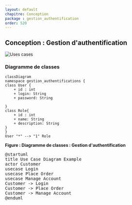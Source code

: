 ```yaml
---
layout: default
chapitre: Conception
package : gestion_authentification
order: 520
---
```


## Conception : Gestion d'authentification



![Uses cases](/prototype/conception/1.gestion_authentification/images/uses-cases.svg)

<!-- new slide -->

### Diagramme de classes 


```mermaid
classDiagram
namespace gestion_authentifications {
class User {
    + id : int
    + login: String 
    + password: String 

}
class Role{
    + id : int
    + name: String 
    + description: String 
}
}
User "*" --> "1" Role
```
**Figure : Diagramme de classes : Gestion d'authentification**

<!-- new slide -->

<pre class="plantuml">
@startuml
title Use Case Diagram Example
actor Customer
usecase Login
usecase Place Order
usecase Manage Account
Customer -> Login
Customer -> Place Order
Customer -> Manage Account
@enduml

<pre>